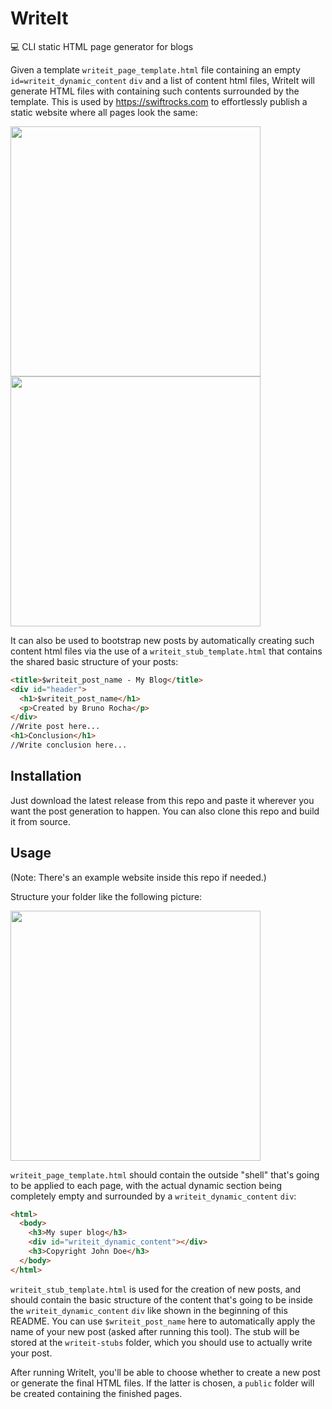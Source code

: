 # WriteIt
💻 CLI static HTML page generator for blogs

Given a template `writeit_page_template.html` file containing an empty `id=writeit_dynamic_content` `div` and a list of content html files, WriteIt will generate HTML files with containing such contents surrounded by the template. This is used by https://swiftrocks.com to effortlessly publish a static website where all pages look the same:

<img src="https://i.imgur.com/UiNjggR.png" width=400><img src="https://i.imgur.com/DzWE9kz.png" width=400>

It can also be used to bootstrap new posts by automatically creating such content html files via the use of a `writeit_stub_template.html` that contains the shared basic structure of your posts:

``` html
<title>$writeit_post_name - My Blog</title>
<div id="header">
  <h1>$writeit_post_name</h1>
  <p>Created by Bruno Rocha</p>
</div>
//Write post here...
<h1>Conclusion</h1>
//Write conclusion here...
```

## Installation
Just download the latest release from this repo and paste it wherever you want the post generation to happen. You can also clone this repo and build it from source.

## Usage

(Note: There's an example website inside this repo if needed.)

Structure your folder like the following picture:

<img src="https://i.imgur.com/KZ7uVWO.png" width=400>

`writeit_page_template.html` should contain the outside "shell" that's going to be applied to each page, with the actual dynamic section being completely empty and surrounded by a `writeit_dynamic_content` `div`:

``` html
<html>
  <body>
    <h3>My super blog</h3>
    <div id="writeit_dynamic_content"></div>
    <h3>Copyright John Doe</h3>
  </body>
</html>
```

`writeit_stub_template.html` is used for the creation of new posts, and should contain the basic structure of the content that's going to be inside the `writeit_dynamic_content` `div` like shown in the beginning of this README. You can use `$writeit_post_name` here to automatically apply the name of your new post (asked after running this tool). The stub will be stored at the `writeit-stubs` folder, which you should use to actually write your post.

After running WriteIt, you'll be able to choose whether to create a new post or generate the final HTML files. If the latter is chosen, a `public` folder will be created containing the finished pages.
